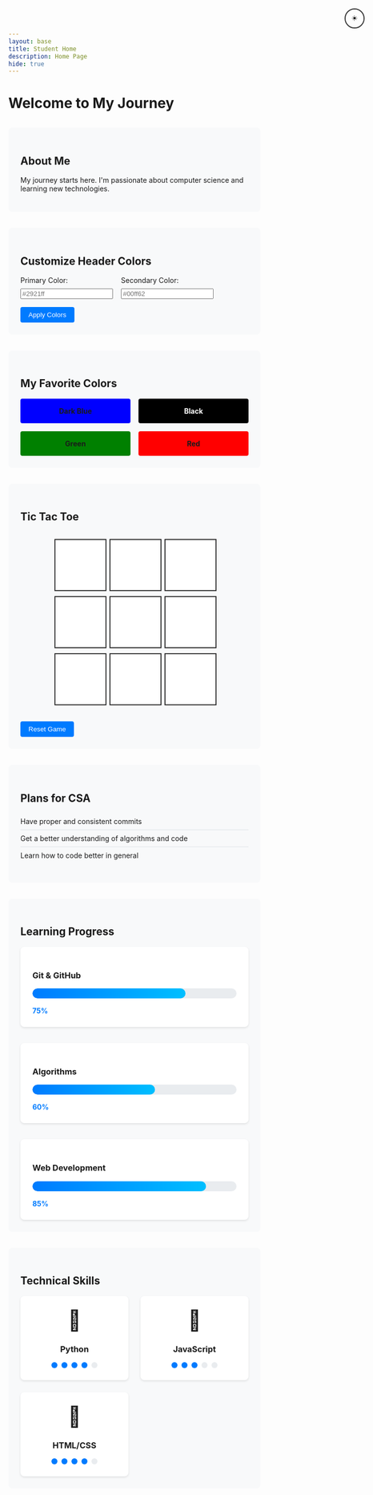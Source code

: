 ```yaml
---
layout: base
title: Student Home 
description: Home Page
hide: true
---
```


# Welcome to My Journey

<div class="theme-toggle">
  <button id="themeToggle" class="theme-button">
    <span class="light-icon">☀️</span>
    <span class="dark-icon">🌙</span>
  </button>
</div>

<div class="header-section">
  <h2>About Me</h2>
  <p>My journey starts here. I'm passionate about computer science and learning new technologies.</p>
</div>

<div class="color-picker-section">
  <h2>Customize Header Colors</h2>
  <div class="color-inputs">
    <div class="input-group">
      <label for="headerColor1">Primary Color:</label>
      <input type="text" id="headerColor1" name="headerColor1" placeholder="#2921ff">
    </div>
    <div class="input-group">
      <label for="headerColor2">Secondary Color:</label>
      <input type="text" id="headerColor2" name="headerColor2" placeholder="#00ff62">
    </div>
    <button onclick="applyColors()" class="apply-button">Apply Colors</button>
  </div>
</div>

<div class="favorite-colors">
  <h2>My Favorite Colors</h2>
  <div class="color-grid">
    <div class="color-item" style="background-color: #0000FF">Dark Blue</div>
    <div class="color-item" style="background-color: #000000; color: white">Black</div>
    <div class="color-item" style="background-color: #008000">Green</div>
    <div class="color-item" style="background-color: #FF0000">Red</div>
  </div>
</div>

<div class="game-section">
  <h2>Tic Tac Toe</h2>
  <div class="board" id="board">
    <div class="cell" data-index="0"></div>
    <div class="cell" data-index="1"></div>
    <div class="cell" data-index="2"></div>
    <div class="cell" data-index="3"></div>
    <div class="cell" data-index="4"></div>
    <div class="cell" data-index="5"></div>
    <div class="cell" data-index="6"></div>
    <div class="cell" data-index="7"></div>
    <div class="cell" data-index="8"></div>
  </div>
  <h3 id="status"></h3>
  <button id="reset" class="reset-button">Reset Game</button>
</div>

<div class="plans-section">
  <h2>Plans for CSA</h2>
  <ul>
    <li>Have proper and consistent commits</li>
    <li>Get a better understanding of algorithms and code</li>
    <li>Learn how to code better in general</li>
  </ul>
</div>

<div class="progress-section">
  <h2>Learning Progress</h2>
  <div class="progress-grid">
    <div class="progress-item">
      <h3>Git & GitHub</h3>
      <div class="progress-bar">
        <div class="progress" style="width: 75%"></div>
      </div>
      <span class="progress-text">75%</span>
    </div>
    <div class="progress-item">
      <h3>Algorithms</h3>
      <div class="progress-bar">
        <div class="progress" style="width: 60%"></div>
      </div>
      <span class="progress-text">60%</span>
    </div>
    <div class="progress-item">
      <h3>Web Development</h3>
      <div class="progress-bar">
        <div class="progress" style="width: 85%"></div>
      </div>
      <span class="progress-text">85%</span>
    </div>
  </div>
</div>

<div class="skills-section">
  <h2>Technical Skills</h2>
  <div class="skills-grid">
    <div class="skill-card" data-skill="Python">
      <div class="skill-icon">🐍</div>
      <h3>Python</h3>
      <div class="skill-level">
        <span class="dot active"></span>
        <span class="dot active"></span>
        <span class="dot active"></span>
        <span class="dot active"></span>
        <span class="dot"></span>
      </div>
    </div>
    <div class="skill-card" data-skill="JavaScript">
      <div class="skill-icon">📜</div>
      <h3>JavaScript</h3>
      <div class="skill-level">
        <span class="dot active"></span>
        <span class="dot active"></span>
        <span class="dot active"></span>
        <span class="dot"></span>
        <span class="dot"></span>
      </div>
    </div>
    <div class="skill-card" data-skill="HTML/CSS">
      <div class="skill-icon">🎨</div>
      <h3>HTML/CSS</h3>
      <div class="skill-level">
        <span class="dot active"></span>
        <span class="dot active"></span>
        <span class="dot active"></span>
        <span class="dot active"></span>
        <span class="dot"></span>
      </div>
    </div>
  </div>
</div>

<style>
.header-section, .color-picker-section, .favorite-colors, .game-section, .plans-section {
  margin: 2rem 0;
  padding: 1.5rem;
  border-radius: 8px;
  background-color: #f8f9fa;
}

.color-inputs {
  display: flex;
  gap: 1rem;
  align-items: center;
  flex-wrap: wrap;
}

.input-group {
  display: flex;
  flex-direction: column;
  gap: 0.5rem;
}

.apply-button, .reset-button {
  padding: 0.5rem 1rem;
  background-color: #007bff;
  color: white;
  border: none;
  border-radius: 4px;
  cursor: pointer;
  transition: background-color 0.3s;
}

.apply-button:hover, .reset-button:hover {
  background-color: #0056b3;
}

.color-grid {
  display: grid;
  grid-template-columns: repeat(auto-fit, minmax(150px, 1fr));
  gap: 1rem;
  margin-top: 1rem;
}

.color-item {
  padding: 1rem;
  border-radius: 4px;
  text-align: center;
  font-weight: bold;
}

.board {
  display: grid;
  grid-template-columns: repeat(3, 100px);
  grid-gap: 10px;
  justify-content: center;
  margin: 2rem auto;
}

.cell {
  width: 100px;
  height: 100px;
  display: flex;
  justify-content: center;
  align-items: center;
  font-size: 2rem;
  border: 2px solid #333;
  cursor: pointer;
  background-color: white;
  transition: background-color 0.3s;
}

.cell:hover {
  background-color: #f0f0f0;
}

#status {
  text-align: center;
  margin: 1rem 0;
}

.plans-section ul {
  list-style-type: none;
  padding-left: 0;
}

.plans-section li {
  padding: 0.5rem 0;
  border-bottom: 1px solid #dee2e6;
}

.plans-section li:last-child {
  border-bottom: none;
}

.theme-toggle {
  position: fixed;
  top: 20px;
  right: 20px;
  z-index: 1000;
}

.theme-button {
  background: none;
  border: 2px solid #333;
  border-radius: 50%;
  width: 40px;
  height: 40px;
  cursor: pointer;
  display: flex;
  align-items: center;
  justify-content: center;
  transition: all 0.3s ease;
}

.theme-button:hover {
  transform: scale(1.1);
}

.dark-icon {
  display: none;
}

[data-theme="dark"] {
  background-color: #1a1a1a;
  color: #ffffff;
}

[data-theme="dark"] .header-section,
[data-theme="dark"] .color-picker-section,
[data-theme="dark"] .favorite-colors,
[data-theme="dark"] .game-section,
[data-theme="dark"] .plans-section {
  background-color: #2d2d2d;
}

[data-theme="dark"] .cell {
  background-color: #333;
  border-color: #666;
  color: #fff;
}

[data-theme="dark"] .cell:hover {
  background-color: #444;
}

[data-theme="dark"] .theme-button {
  border-color: #fff;
}

[data-theme="dark"] .light-icon {
  display: none;
}

[data-theme="dark"] .dark-icon {
  display: block;
}

.progress-section {
  margin: 2rem 0;
  padding: 1.5rem;
  border-radius: 8px;
  background-color: #f8f9fa;
}

.progress-grid {
  display: grid;
  grid-template-columns: repeat(auto-fit, minmax(250px, 1fr));
  gap: 2rem;
  margin-top: 1rem;
}

.progress-item {
  background: white;
  padding: 1.5rem;
  border-radius: 8px;
  box-shadow: 0 2px 4px rgba(0,0,0,0.1);
}

.progress-bar {
  width: 100%;
  height: 20px;
  background-color: #e9ecef;
  border-radius: 10px;
  overflow: hidden;
  margin: 1rem 0;
}

.progress {
  height: 100%;
  background: linear-gradient(90deg, #007bff, #00bfff);
  border-radius: 10px;
  transition: width 0.5s ease-in-out;
}

.progress-text {
  font-weight: bold;
  color: #007bff;
}

[data-theme="dark"] .progress-section {
  background-color: #2d2d2d;
}

[data-theme="dark"] .progress-item {
  background-color: #333;
}

[data-theme="dark"] .progress-bar {
  background-color: #444;
}

[data-theme="dark"] .progress-text {
  color: #00bfff;
}

.skills-section {
  margin: 2rem 0;
  padding: 1.5rem;
  border-radius: 8px;
  background-color: #f8f9fa;
}

.skills-grid {
  display: grid;
  grid-template-columns: repeat(auto-fit, minmax(200px, 1fr));
  gap: 1.5rem;
  margin-top: 1rem;
}

.skill-card {
  background: white;
  padding: 1.5rem;
  border-radius: 8px;
  box-shadow: 0 2px 4px rgba(0,0,0,0.1);
  text-align: center;
  transition: transform 0.3s ease;
}

.skill-card:hover {
  transform: translateY(-5px);
}

.skill-icon {
  font-size: 2.5rem;
  margin-bottom: 1rem;
}

.skill-level {
  display: flex;
  justify-content: center;
  gap: 0.5rem;
  margin-top: 1rem;
}

.dot {
  width: 12px;
  height: 12px;
  border-radius: 50%;
  background-color: #e9ecef;
  transition: background-color 0.3s ease;
}

.dot.active {
  background-color: #007bff;
}

[data-theme="dark"] .skills-section {
  background-color: #2d2d2d;
}

[data-theme="dark"] .skill-card {
  background-color: #333;
}

[data-theme="dark"] .dot {
  background-color: #444;
}

[data-theme="dark"] .dot.active {
  background-color: #00bfff;
}
</style>

<script>
function applyColors() {
    // Get the color codes from the input fields
    var color1 = document.getElementById('headerColor1').value;
    var color2 = document.getElementById('headerColor2').value;
    
    // Validate color codes (basic check for hex format)
    var hexPattern = /^#[0-9A-Fa-f]{6}$/;
    if (hexPattern.test(color1) && hexPattern.test(color2)) {
        // Apply the colors to the header background
        document.getElementById('header').style.background = `linear-gradient(${color1}, ${color2})`;
    } else {
        alert('Please enter valid hex color codes (e.g., #ff0000).');
    }
}

const cells = document.querySelectorAll(".cell");
const statusText = document.getElementById("status");
const resetButton = document.getElementById("reset");
let currentPlayer = "X";
let gameBoard = ["", "", "", "", "", "", "", "", ""];
let gameActive = true;

const winConditions = [
    [0, 1, 2],
    [3, 4, 5],
    [6, 7, 8],
    [0, 3, 6],
    [1, 4, 7],
    [2, 5, 8],
    [0, 4, 8],
    [2, 4, 6]
];

function handleCellClick(e) {
    const cell = e.target;
    const index = cell.getAttribute("data-index");

    if (gameBoard[index] !== "" || !gameActive) return;

    gameBoard[index] = currentPlayer;
    cell.textContent = currentPlayer;

    checkWinner();
    switchPlayer();
}

function checkWinner() {
    let roundWon = false;

    for (let i = 0; i < winConditions.length; i++) {
        const condition = winConditions[i];
        const a = gameBoard[condition[0]];
        const b = gameBoard[condition[1]];
        const c = gameBoard[condition[2]];

        if (a === "" || b === "" || c === "") continue;
        if (a === b && b === c) {
            roundWon = true;
            break;
        }
    }

    if (roundWon) {
        statusText.textContent = `${currentPlayer} Wins!`;
        gameActive = false;
        return;
    }

    if (!gameBoard.includes("")) {
        statusText.textContent = "Draw!";
        gameActive = false;
        return;
    }
}

function switchPlayer() {
    currentPlayer = currentPlayer === "X" ? "O" : "X";
    statusText.textContent = `It's ${currentPlayer}'s turn`;
}

function resetGame() {
    currentPlayer = "X";
    gameBoard = ["", "", "", "", "", "", "", "", ""];
    statusText.textContent = `It's ${currentPlayer}'s turn`;
    cells.forEach(cell => cell.textContent = "");
    gameActive = true;
}

cells.forEach(cell => cell.addEventListener("click", handleCellClick));
resetButton.addEventListener("click", resetGame);

statusText.textContent = `It's ${currentPlayer}'s turn`;

// Dark mode functionality
const themeToggle = document.getElementById('themeToggle');
const prefersDarkScheme = window.matchMedia('(prefers-color-scheme: dark)');

function setTheme(theme) {
  document.documentElement.setAttribute('data-theme', theme);
  localStorage.setItem('theme', theme);
}

function toggleTheme() {
  const currentTheme = document.documentElement.getAttribute('data-theme');
  const newTheme = currentTheme === 'dark' ? 'light' : 'dark';
  setTheme(newTheme);
}

// Initialize theme
const savedTheme = localStorage.getItem('theme') || 
  (prefersDarkScheme.matches ? 'dark' : 'light');
setTheme(savedTheme);

themeToggle.addEventListener('click', toggleTheme);
</script>

